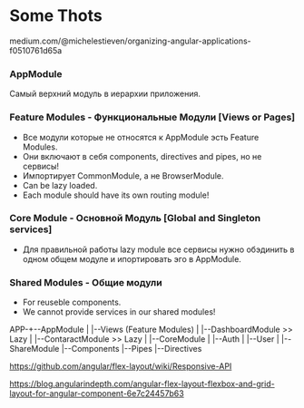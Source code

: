 # Some Thots
medium.com/@michelestieven/organizing-angular-applications-f0510761d65a

### AppModule
Самый верхний модуль в иерархии приложения.

### Feature Modules - Функциональные Модули [Views or Pages]
  - Все модули которые не относятся к AppModule эсть Feature Modules.
  - Они включают в себя components, directives and pipes, но не сервисы!
  - Импортирует CommonModule, а не BrowserModule.
  - Сan be lazy loaded.
  - Еach module should have its own routing module!

### Core Module - Основной Модуль [Global and Singleton services]
  - Для правильной работы lazy module все сервисы нужно обэдинить
    в одном общем модуле и ипортировать эго в AppModule.

### Shared Modules - Общие модули
  - For reuseble components.
  - We cannot provide services in our shared modules!

APP-+--AppModule
    |
    |--Views (Feature Modules)
    |  |--DashboardModule >> Lazy
    |  |--ContaractModule >> Lazy
    |
    |--CoreModule
    |  |--Auth
    |  |--User
    |
    |--ShareModule
        |--Components
        |--Pipes
        |--Directives

https://github.com/angular/flex-layout/wiki/Responsive-API

https://blog.angularindepth.com/angular-flex-layout-flexbox-and-grid-layout-for-angular-component-6e7c24457b63